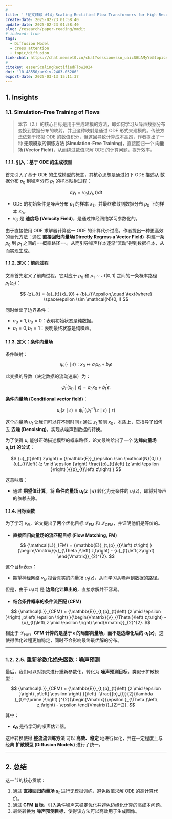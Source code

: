 ```yaml
---
# 
title: '「论文精读 #14」Scaling Rectified Flow Transformers for High-Resolution Image Synthesis'
create-date: 2025-02-23 01:58:40
update-date: 2025-02-23 01:58:40
slug: /research/paper-reading/mmdit
# indexed: true
tags:
  - Diffusion Model
  - cross attention
  - topic/diffusion
link-chat: https://chat.memset0.cn/chat?session=ssn_uaicSGbAMyYz&topic=tpc_czNyVDHdEOGL
# 
citekey: esserScalingRectifiedFlow2024
doi: '10.48550/arXiv.2403.03206'
export-date: 2025-03-13 15:11:37
---
```




## 1. Insights

### 1.1. Simulation-Free Training of Flows

> 本节（2.）的核心目标是用于生成建模的方法，即如何学习从噪声数据分布变换到数据分布的映射，并且这种映射是通过 ODE 形式来建模的。传统方法依赖于模拟 ODE 的数值积分，但这回导致计算成本高昂，作者提出了一种 **无须模拟的训练方法 (Simulation-Free Training)**，直接回归一个 **向量场 (Vector Field)**，从而绕过数值求解 ODE 的计算问题，提升效率。

#### 1.1.1. 引入：基于 ODE 的生成模型

首先引入了基于 ODE 的生成模型的概念，其核心思想是通过如下 ODE 描述从 数据分布 $p_{0}$ 到噪声分布 $p_{1}$ 的样本映射过程：

$$
\text{d}  {y}_{t} = {v}_{\Theta }\left( {{y}_{t},t}\right) {\text{d}  t}
$$

- ODE 的初始条件是噪声分布 $p_1$ 的样本 $x_1$，并最终收敛到数据分布 $p_0$ 下的样本 $x_0$。
- $v_{\Theta}$ 是 **速度场 (Velocity Field)**，是通过神经网络学习参数化的。

由于直接使用 ODE 求解器计算这一 ODE 的计算代价过高，作者提出一种更高效的替代方法：通过 **直接回归向量场(Directly Regress a Vector Field)**  构建一条 $p_{0}$ 到 $p_{1}$ 之间的==概率路径==。从而引导噪声样本逐渐“流动”得到数据样本，从而实现生成。

#### 1.1.2. 定义：前向过程

文章首先定义了前向过程，它对应于 $p_{0}$ 和 $p_{1} \sim \mathcal{N}(0,1)$ 之间的一条概率路径 $p_{t}(z_{t})$：

$$
{z}_{t} = {a}_{t}{x}_{0} + {b}_{t}\epsilon,\quad \text{where} \space\epsilon \sim \mathcal{N}(0, I)
$$

同时给出了边界条件：

- $a_0 = 1, b_0 = 0$：表明初始状态是纯数据。
- $a_1 = 0, b_1 = 1$：表明最终状态是纯噪声。

#### 1.1.3. 定义：条件向量场

条件映射：

$$
{\psi }_{t}\left( {\cdot \mid \epsilon }\right) : {x}_{0} \mapsto {a}_{t}{x}_{0} + {b}_{t}\epsilon
$$

此变换的导数（决定数据的流动速率）为：

$$
{\psi }_{t}^{\prime }\left( {x_0 \mid \epsilon }\right) = {a}_{t}^{\prime }{x}_{0} + {b}_{t}^{\prime }\epsilon.
$$

**条件向量场 (Conditional vector field)**：

$$
{u}_{t}\left( {z \mid \epsilon }\right) = {\psi }_{t}^{\prime }\left( {{\psi }_{t}^{-1}\left( {z \mid \epsilon }\right) \mid \epsilon }\right)
$$

这个向量场 $u_t$ 让我们可以在不同时间 $t$ 通过 $z_t$ 预测 $x_0$，本质上，它指导了如何去 **去噪 (Denoising)**，实现从噪声到数据的转换。

为了使得 $u_t$ 能够正确描述模型的概率路径，论文最终给出了一个 **边缘向量场 $u_t(z)$ 的公式**：

$$
{u}_{t}\left( z\right) = {\mathbb{E}}_{\epsilon \sim \mathcal{N}(0,I) }{u}_{t}\left( {z \mid \epsilon }\right) \frac{{p}_{t}\left( {z \mid \epsilon }\right) }{{p}_{t}\left( z\right) }
$$

这意味着：

- 通过 **期望值计算**，将 **条件向量场 $u_t(z \mid \epsilon)$** 转化为无条件的 $u_t(z)$，即将对噪声的依赖去除。

#### 1.1.4. 目标函数

为了学习 $v_\Theta$，论文提出了两个优化目标 $\mathcal{L}_{\text{FM}}$ 和 $\mathcal{L}_{\text{CFM}}$，并证明他们是等价的。

- **直接回归向量场的流匹配目标 (Flow Matching, FM)**

$$
{\mathcal{L}}_{FM} = {\mathbb{E}}_{t,{p}_{t}\left( z\right) }{\begin{Vmatrix}{v}_{\Theta }\left( z,t\right) - {u}_{t}\left( z\right) \end{Vmatrix}}_{2}^{2}.
$$

这个目标表示：

- 期望神经网络 $v_{\Theta}$ 拟合真实的向量场 $u_t(z)$，从而学习从噪声到数据的路径。

但是，由于 $u_t(z)$ 是 **边缘化计算出的**，直接求解并不容易。

- **结合条件概率的条件流匹配 (CFM)**

$$
{\mathcal{L}}_{CFM} = {\mathbb{E}}_{t,{p}_{t}\left( {z \mid \epsilon }\right) ,p\left( \epsilon \right) }{\begin{Vmatrix}{v}_{\Theta }\left( z,t\right) - {u}_{t}\left( z \mid \epsilon \right) \end{Vmatrix}}_{2}^{2}.
$$

相比于 $\mathcal{L}_{FM}$，**CFM 计算的是基于 $\epsilon$ 的局部向量场，而不是边缘化后的 $u_t(z)$**，这使得优化过程更加稳定，同时不会影响最终最优解的分布。

---

### 1.2. **2.5. 重新参数化损失函数：噪声预测**

最后，我们可以对损失进行重新参数化，转化为 **噪声预测目标**，类似于扩散模型：

$$
{\mathcal{L}}_{CFM} = {\mathbb{E}}_{t,{p}_{t}\left( {z \mid \epsilon }\right) ,p\left( \epsilon \right) }{\left( -\frac{{b}_{t}}{2}{\lambda }_{t}^{\prime }\right) }^{2}{\begin{Vmatrix}{\epsilon }_{\Theta }\left( z,t\right) - \epsilon \end{Vmatrix}}_{2}^{2}.
$$

其中：

- **$\epsilon_{\Theta}$** 是待学习的噪声估计器。

这种转换使得 **整流流训练方法** 可以 **高效、稳定** 地进行优化，并在一定程度上与经典 **扩散模型 (Diffusion Models)** 进行了统一。

---

## 2. **总结**

这一节的核心贡献：

1. 通过 **直接回归向量场 $u_t$** 进行无模拟训练，避免数值求解 ODE 的高计算代价。
2. 通过 **CFM 目标**，引入条件噪声来稳定优化并避免边缘化计算的高成本问题。
3. 最终转换为 **噪声预测目标**，使得该方法可以高效用于生成图像。




